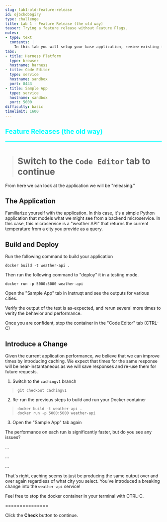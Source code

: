 ```yaml
---
slug: lab1-old-feature-release
id: ojbckob6giry
type: challenge
title: Lab 1 - Feature Release (the old way)
teaser: Trying a feature release without Feature Flags.
notes:
- type: text
  contents: |
    In this lab you will setup your base application, review existing features, make a change to the application behavior, deploy, and retest.
tabs:
- title: Harness Platform
  type: browser
  hostname: harness
- title: Code Editor
  type: service
  hostname: sandbox
  port: 8443
- title: Sample App
  type: service
  hostname: sandbox
  port: 5000
difficulty: basic
timelimit: 1600
---
```


<style type="text/css" rel="stylesheet">
hr.cyan { background-color: cyan; color: cyan; height: 2px; margin-bottom: -10px; }
h2.cyan { color: cyan; }
</style><h2 class="cyan">Feature Releases (the old way)</h2>
<hr class="cyan">
<br>

> # Switch to the ```Code Editor``` tab to continue
From here we can look at the application we will be "releasing."

## The Application
Familiarize yourself with the application. In this case, it's a simple Python application that models what we might see from a backend microservice. In this case, this microservice is a "weather API" that returns the current temperature from a city you provide as a query.

## Build and Deploy
Run the following command to build your application
```
docker build -t weather-api .
```
Then run the following command to "deploy" it in a testing mode.
```
docker run -p 5000:5000 weather-api
```
Open the "Sample App" tab in Instruqt and see the outputs for various cities.

Verify the output of the test is as-expected, and rerun several more times to verity the behavior and performance.

Once you are confident, stop the container in the "Code Editor" tab (CTRL-C)


## Introduce a Change
Given the current application performance, we believe that we can improve times by introducing caching. We expect that times for the same response will be near-instantaneous as we will save responses and re-use them for future requests.

1. Switch to the `cachingv1` branch
>```
>git checkout cachingv1
>```
2. Re-run the previous steps to build and run your Docker container
>```
>docker build -t weather-api .
>docker run -p 5000:5000 weather-api
>```
3. Open the "Sample App" tab again

The performance on each run is significantly faster, but do you see any issues?

...

...

...

That's right, caching seems to just be producing the same output over and over again regardless of what city you select. You've introduced a breaking change into the `weather-api` service!

Feel free to stop the docker container in your terminal with CTRL-C.

===============

Click the **Check** button to continue.
